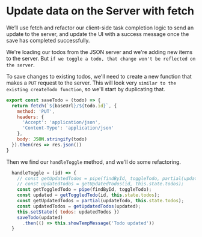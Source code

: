 # Update data on the Server with fetch

We’ll use fetch and refactor our client-side task completion logic to send an update to the server, and update the UI with a success message once the save has completed successfully.

We're loading our todos from the JSON server and we're adding new items to the server. But `if we toggle a todo, that change won't be reflected on the server`.

To save changes to existing todos, we'll need to create a new function that makes a `PUT` request to the server. This will look very `similar to the existing createTodo function`, so we'll start by duplicating that.

```javascript
export const saveTodo = (todo) => {
  return fetch(`${baseUrl}/${todo.id}`, {
    method: 'PUT',
    headers: {
      'Accept': 'application/json',
      'Content-Type': 'application/json'
    },
    body: JSON.stringify(todo)
  }).then(res => res.json())
}
```

Then we find our `handleToggle` method, and we'll do some refactoring.

```javascript
  handleToggle = (id) => {
    // const getUpdatedTodos = pipe(findById, toggleTodo, partial(updateTodo, this.state.todos));
    // const updatedTodos = getUpdatedTodos(id, this.state.todos);
    const getToggledTodo = pipe(findById, toggleTodo);
    const updated = getToggledTodo(id, this.state.todos);
    const getUpdatedTodos = partial(updateTodo, this.state.todos);
    const updatedTodos = getUpdatedTodos(updated);
    this.setState({ todos: updatedTodos })
    saveTodo(updated)
      .then(() => this.showTempMessage('Todo updated'))
  }
```

